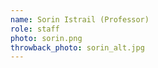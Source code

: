 ```yaml
---
name: Sorin Istrail (Professor)
role: staff
photo: sorin.png
throwback_photo: sorin_alt.jpg
---
```

